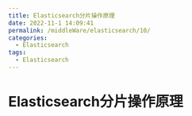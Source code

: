 ```yaml
---
title: Elasticsearch分片操作原理
date: 2022-11-1 14:09:41
permalink: /middleWare/elasticsearch/10/
categories:
  - Elasticsearch
tags:
  - Elasticsearch
---
```


# Elasticsearch分片操作原理